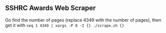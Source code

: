 ## SSHRC Awards Web Scraper

Go find the number of pages (replace 4349 with the number of pages), then get it with `seq 1 4349 | xargs -P 8 -I {} ./scrape.sh {}`

